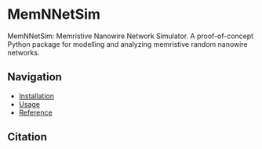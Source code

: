 # MemNNetSim

MemNNetSim: Memristive Nanowire Network Simulator. A proof-of-concept Python 
package for modelling and analyzing memristive random nanowire networks.

## Navigation

* [Installation](installation.md)
* [Usage](usage.md)
* [Reference](reference/mnns/index.md)

## Citation

